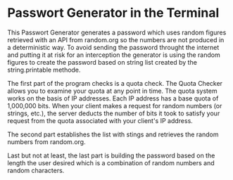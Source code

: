 # Passwort Generator in the Terminal

This Passwort Generator generates a password which uses random figures retrieved with an API from random.org so the numbers are not produced in a deterministic way.
To avoid sending the password throught the internet and putting it at risk for an interception the generator is using the random figures to create the password based on string list created by the string.printable methode.

The first part of the program checks is a quota check. The Quota Checker allows you to examine your quota at any point in time. The quota system works on the basis of IP addresses. Each IP address has a base quota of 1,000,000 bits. When your client makes a request for random numbers (or strings, etc.), the server deducts the number of bits it took to satisfy your request from the quota associated with your client's IP address.

The second part establishes the list with stings and retrieves the random numbers from random.org.

Last but not at least, the last part is building the password based on the length the user desired which is a combination of random numbers and random characters.
